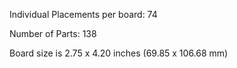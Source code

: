 Individual Placements per board: 74

Number of Parts: 138


Board size is 2.75 x 4.20 inches (69.85 x 106.68 mm)

